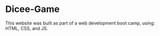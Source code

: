 # Dicee-Game
This website was built as part of a web development boot camp, using: HTML, CSS, and JS.
